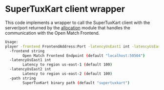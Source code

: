 # SuperTuxKart client wrapper

This code implements a wrapper to call the SuperTuxKart client with the server/port returned by the [allocation](../allocation-client/) module that handles the communication with the Open Match Frontend.

```bash
Usage:
player -frontend FrontendAddress:Port -latencyUsEast1 int -latencyUsEast2 int -path /path/to/stk/binary
  -frontend string
    	Open Match Frontend Endpoint (default "localhost:50504")
  -latencyUsEast1 int
    	Latency to region us-east-1 (default 100)
  -latencyUsEast2 int
    	Latency to region us-east-2 (default 100)
  -path string
    	SuperTuxKart binary path (default "supertuxkart")
```